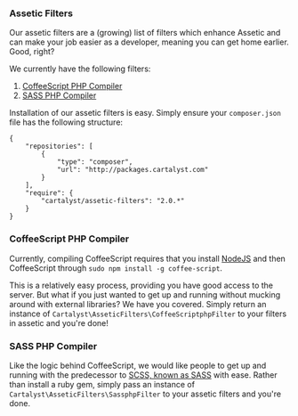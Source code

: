 ### Assetic Filters

Our assetic filters are a (growing) list of filters which enhance Assetic and can make your job easier as a developer, meaning you can get home earlier. Good, right?

We currently have the following filters:

1. [CoffeeScript PHP Compiler](#coffeescript-php-compiler)
2. [SASS PHP Compiler](#sass-php-compiler)

Installation of our assetic filters is easy. Simply ensure your `composer.json` file has the following structure:

	{
		"repositories": [
			{
				"type": "composer",
				"url": "http://packages.cartalyst.com"
			}
		],
		"require": {
			"cartalyst/assetic-filters": "2.0.*"
		}
	}

### CoffeeScript PHP Compiler

Currently, compiling CoffeeScript requires that you install [NodeJS](http://nodejs.org) and then CoffeeScript through `sudo npm install -g coffee-script`.

This is a relatively easy process, providing you have good access to the server. But what if you just wanted to get up and running without mucking around with external libraries? We have you covered. Simply return an instance of `Cartalyst\AsseticFilters\CoffeeScriptphpFilter` to your filters in assetic and you're done!

### SASS PHP Compiler

Like the logic behind CoffeeScript, we would like people to get up and running with the predecessor to [SCSS, known as SASS](http://sass-lang.com) with ease. Rather than install a ruby gem, simply pass an instance of `Cartalyst\AsseticFilters\SassphpFilter` to your assetic filters and you're done.
